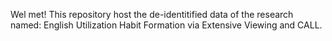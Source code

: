 Wel met! This repository host the de-identitified data of the research named: English Utilization Habit Formation via Extensive Viewing and CALL.
